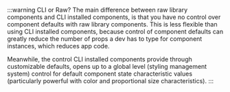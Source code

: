 
:::warning CLI or Raw?
The main difference between raw library components and CLI installed components, is that you have no control over component defaults with raw library components. This is less flexible than using CLI installed components, because control of component defaults can greatly reduce the number of props a dev has to type for component instances, which reduces app code. 

Meanwhile, the control CLI installed components provide through customizable defaults, opens up to a global level (styling management system) control for default component state characteristic values (particularly powerful with color and proportional size characteristics).
:::
